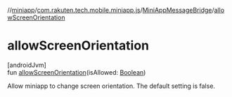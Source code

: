 //[miniapp](../../../index.md)/[com.rakuten.tech.mobile.miniapp.js](../index.md)/[MiniAppMessageBridge](index.md)/[allowScreenOrientation](allow-screen-orientation.md)

# allowScreenOrientation

[androidJvm]\
fun [allowScreenOrientation](allow-screen-orientation.md)(isAllowed: [Boolean](https://kotlinlang.org/api/latest/jvm/stdlib/kotlin/-boolean/index.html))

Allow miniapp to change screen orientation. The default setting is false.
